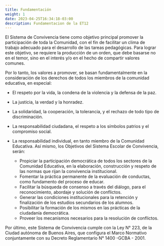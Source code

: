 ```yaml
---
title: Fundamentación
weight: 1
date: 2023-04-25T16:34:18-03:00
description: Fundamentacion de la ET12
---
```



El Sistema de Convivencia tiene como objetivo principal promover la participación de toda la Comunidad, con el fin de facilitar un clima de trabajo adecuado para el desarrollo de las tareas pedagógicas. Para lograr este objetivo, se requiere la producción de un orden, que debe basarse no en el temor, sino en el interés y/o en el hecho de compartir valores comunes.

Por lo tanto, los valores a promover, se basan fundamentalmente en la consideración de los derechos de todos los miembros de la comunidad educativa, en especial:   
- El respeto por la vida, la condena de la violencia y la defensa de la paz.
- La justicia, la verdad y la honradez.
- La solidaridad, la cooperación, la tolerancia, y el rechazo de todo tipo de discriminación.
- La responsabilidad ciudadana, el respeto a los símbolos patrios y el compromiso social.
- La responsabilidad individual, en tanto miembro de la Comunidad Educativa. Así mismo, los Objetivos del Sistema Escolar de Convivencia, 
serán:   



  - Propiciar la participación democrática de todos los sectores de la Comunidad Educativa, en la elaboración, construcción y respeto de las normas que rijan la convivencia institucional.
  - Fomentar la práctica permanente de la evaluación de conductas, como fundamento del proceso de educar.
  - Facilitar la búsqueda de consenso a través del diálogo, para el reconocimiento, abordaje y solución de conflictos.
  - Generar las condiciones institucionales para la retención y finalización de los estudios secundarios de los alumnos.
  - Posibilitar la formación de los mismos en las prácticas de la ciudadanía democrática.
  - Proveer los mecanismos necesarios para la resolución de conflictos.

Por último, este Sistema de Convivencia cumple con la Ley N° 223, de la Ciudad autónoma de Buenos Aires, que configura el Marco Normativo conjuntamente con su Decreto Reglamentario N° 1400 -GCBA - 2001.
